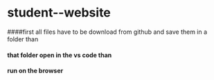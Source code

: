 # student--website
####first  all files have to be download from github and save them in a folder than 
#### that folder open in the  vs code  than
####  run on the browser 

